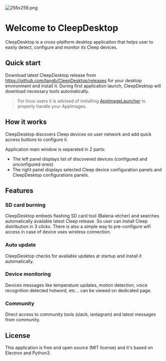 ![256x256.png](https://github.com/tangb/CleepDesktop/blob/master/resources/256x256.png)

# Welcome to CleepDesktop

CleepDesktop is a cross-platform desktop application that helps user to easily detect, configure and monitor its Cleep devices.

## Quick start
Download latest CleepDesktop release from https://github.com/tangb/CleepDesktop/releases for your desktop environment and install it.
During first application launch, CleepDesktop will download necessary tools automatically.

> For linux users it is advised of installing [AppImageLauncher](https://github.com/TheAssassin/AppImageLauncher) to properly handle your AppImages.

## How it works
CleepDesktop discovers Cleep devices on user network and add quick access buttons to configure it.

Application main window is separated in 2 parts:

* The left panel displays list of discovered devices (configured and unconfigured ones)
* The right panel displays selected Cleep device configuration panels and CleepDesktop configurations panels.

## Features
### SD card burning
CleepDesktop embeds flashing SD card tool (Balena-etcher) and searches automatically available latest Cleep release. So user can install Cleep distribution in 3 clicks.
There is also a simple way to pre-configure wifi access in case of device uses wireless connection.

### Auto update
CleepDesktop checks for available updates at startup and install it automatically.

### Device monitoring
Devices messages like temperature updates, motion detection, voice recognition detected hotword, etc... can be viewed on dedicated page.

### Community
Direct access to community tools (slack, isntagram) and latest messages from community.

## License
This application is free and open source (MIT license) and it's based on Electron and Python3.
